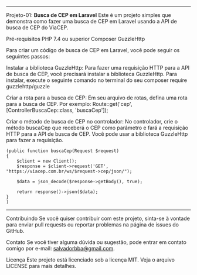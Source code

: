  
 <hr>
 Projeto-01:
<b>Busca de CEP em Laravel</b>
Este é um projeto simples que demonstra como fazer uma busca de CEP em Laravel usando a API de busca de CEP do ViaCEP.

Pré-requisitos
PHP 7.4 ou superior
Composer
GuzzleHttp


Para criar um código de busca de CEP em Laravel, você pode seguir os seguintes passos:

Instalar a biblioteca GuzzleHttp:
Para fazer uma requisição HTTP para a API de busca de CEP, você precisará instalar a biblioteca GuzzleHttp. Para instalar, execute o seguinte comando no terminal do seu  composer require guzzlehttp/guzzle

Criar a rota para a busca de CEP:
Em seu arquivo de rotas, defina uma rota para a busca de CEP. Por exemplo:
Route::get('cep', [ControllerBuscaCep::class, 'buscaCep']);

Criar o método de busca de CEP no controlador:
No controlador, crie o método buscaCep que receberá o CEP como parâmetro e fará a requisição HTTP para a API de busca de CEP. Você pode usar a biblioteca GuzzleHttp para fazer a requisição.

 
    (public function buscaCep(Request $request)
    {
        $client = new Client();
        $response = $client->request('GET', "https://viacep.com.br/ws/$request->cep/json/");

        $data = json_decode($response->getBody(), true);

        return response()->json($data);
    }
    )
 <hr>
 
Contribuindo
Se você quiser contribuir com este projeto, sinta-se à vontade para enviar pull requests ou reportar problemas na página de issues do GitHub.

Contato
Se você tiver alguma dúvida ou sugestão, pode entrar em contato comigo por e-mail: salvadorbba@gmail.com.

Licença
Este projeto está licenciado sob a licença MIT. Veja o arquivo LICENSE para mais detalhes.
